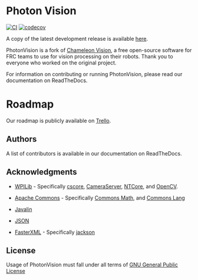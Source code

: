 # Photon Vision

[![CI](https://github.com/PhotonVision/photonvision/workflows/CI/badge.svg)](https://github.com/PhotonVision/photonvision/actions?query=workflow%3ACI) [![codecov](https://codecov.io/gh/PhotonVision/photonvision/branch/master/graph/badge.svg)](https://codecov.io/gh/PhotonVision/photonvision)

A copy of the latest development release is available [here](https://github.com/PhotonVision/photonvision/releases/tag/Dev).

PhotonVision is a fork of [Chameleon Vision](https://github.com/Chameleon-Vision/chameleon-vision/), a free open-source software for FRC teams to use for vision processing on their robots. Thank you to everyone who worked on the original project.

For information on contributing or running PhotonVision, please read our documentation on ReadTheDocs.

# Roadmap

Our roadmap is publicly available on [Trello](https://trello.com/photonvision).

## Authors

A list of contributors is available in our documentation on ReadTheDocs.


## Acknowledgments

* [WPILib](https://github.com/wpilibsuite) - Specifically [cscore](https://github.com/wpilibsuite/allwpilib/tree/master/cscore), [CameraServer](https://github.com/wpilibsuite/allwpilib/tree/master/cameraserver), [NTCore](https://github.com/wpilibsuite/allwpilib/tree/master/ntcore), and [OpenCV](https://github.com/wpilibsuite/thirdparty-opencv). 

* [Apache Commons](https://commons.apache.org/) - Specifically [Commons Math](https://commons.apache.org/proper/commons-math/), and [Commons Lang](https://commons.apache.org/proper/commons-lang/)

* [Javalin](https://javalin.io/)

* [JSON](https://json.org)

* [FasterXML](https://github.com/FasterXML) - Specifically [jackson](https://github.com/FasterXML/jackson)

## License  
Usage of PhotonVision must fall under all terms of [GNU General Public License](https://www.gnu.org/licenses/gpl-3.0.html)
